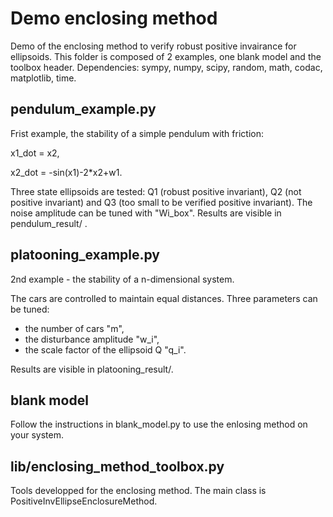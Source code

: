 # Demo enclosing method
Demo of the enclosing method to verify robust positive invairance for ellipsoids. This folder is composed of 2 examples, one blank model and the toolbox header. Dependencies: sympy, numpy, scipy, random, math, codac, matplotlib, time.

## pendulum_example.py
Frist example, the stability of a simple pendulum with friction:

x1_dot = x2,

x2_dot = -sin(x1)-2*x2+w1.

Three state ellipsoids are tested: Q1 (robust positive invariant), Q2 (not positive invariant) and Q3 (too small to be verified positive invariant).
The noise amplitude can be tuned with "Wi_box".
Results are visible in pendulum_result/ .

## platooning_example.py
2nd example - the stability of a n-dimensional system.

The cars are controlled to maintain equal distances. Three parameters can be tuned:
- the number of cars "m",
- the disturbance amplitude "w_i",
- the scale factor of the ellipsoid Q "q_i".

Results are visible in platooning_result/.

## blank model
Follow the instructions in blank_model.py to use the enlosing method on your system.

## lib/enclosing_method_toolbox.py
Tools developped for the enclosing method. The main class is PositiveInvEllipseEnclosureMethod.
